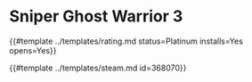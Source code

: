 # Sniper Ghost Warrior 3
<!-- script:Aliases [] -->

{{#template ../templates/rating.md status=Platinum installs=Yes opens=Yes}}

{{#template ../templates/steam.md id=368070}}
